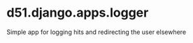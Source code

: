 d51.django.apps.logger
======================
Simple app for logging hits and redirecting the user elsewhere

